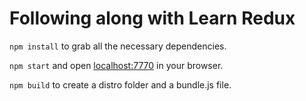 # Following along with Learn Redux

`npm install` to grab all the necessary dependencies.

`npm start` and open <localhost:7770> in your browser.

`npm build` to create a distro folder and a bundle.js file.

